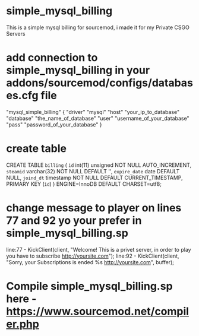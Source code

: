 # simple_mysql_billing
This is a simple mysql billing for sourcemod, i made it for my Private CSGO Servers

# add connection to simple_mysql_billing in your addons/sourcemod/configs/databases.cfg file
"mysql_simple_billing"
         {
                "driver"   "mysql"
                "host"   "your_ip_to_database"
                "database"   "the_name_of_database"
                "user"   "username_of_your_database"
                "pass"   "password_of_your_database"
        }

# create table 
CREATE TABLE `billing` (
  `id` int(11) unsigned NOT NULL AUTO_INCREMENT,
  `steamid` varchar(32) NOT NULL DEFAULT '',
  `expire_date` date DEFAULT NULL,
  `joind_dt` timestamp NOT NULL DEFAULT CURRENT_TIMESTAMP,
  PRIMARY KEY (`id`)
) ENGINE=InnoDB DEFAULT CHARSET=utf8;

# change message to player on lines 77 and 92 yo your prefer in simple_mysql_billing.sp
line:77 - KickClient(client, "Welcome! This is a privet server, in order to play you have to subscribe http://yoursite.com");
line:92 - KickClient(client, "Sorry, your Subscriptions is ended %s http://yoursite.com", buffer);

# Compile simple_mysql_billing.sp here - https://www.sourcemod.net/compiler.php
